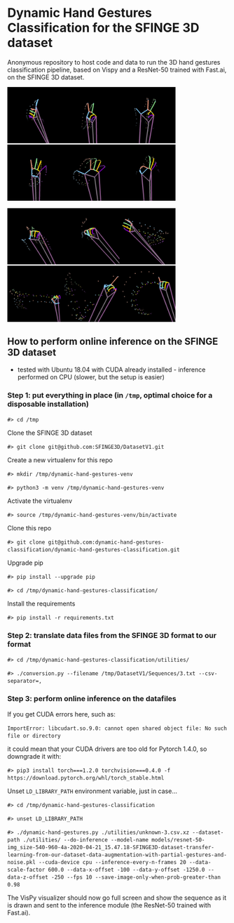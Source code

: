 # Dynamic Hand Gestures Classification for the SFINGE 3D dataset

Anonymous repository to host code and data to run the 3D hand gestures classification pipeline, based on Vispy and a ResNet-50 trained with Fast.ai, on the SFINGE 3D dataset.


<img src="https://raw.githubusercontent.com/dynamic-hand-gestures-classification/dynamic-hand-gestures-classification/master/pics/sfinge3D-dataset/one.png" width="128"><img src="https://raw.githubusercontent.com/dynamic-hand-gestures-classification/dynamic-hand-gestures-classification/master/pics/sfinge3D-dataset/two.png" width="128"><img src="https://raw.githubusercontent.com/dynamic-hand-gestures-classification/dynamic-hand-gestures-classification/master/pics/sfinge3D-dataset/three.png" width="128"><img src="https://raw.githubusercontent.com/dynamic-hand-gestures-classification/dynamic-hand-gestures-classification/master/pics/sfinge3D-dataset/four.png" width="128"><img src="https://raw.githubusercontent.com/dynamic-hand-gestures-classification/dynamic-hand-gestures-classification/master/pics/sfinge3D-dataset/expand.png" width="128"><img src="https://raw.githubusercontent.com/dynamic-hand-gestures-classification/dynamic-hand-gestures-classification/master/pics/sfinge3D-dataset/ok.png" width="128">

<img src="https://raw.githubusercontent.com/dynamic-hand-gestures-classification/dynamic-hand-gestures-classification/master/pics/sfinge3D-dataset/grab.png" width="128"><img src="https://raw.githubusercontent.com/dynamic-hand-gestures-classification/dynamic-hand-gestures-classification/master/pics/sfinge3D-dataset/pinch.png" width="128"><img src="https://raw.githubusercontent.com/dynamic-hand-gestures-classification/dynamic-hand-gestures-classification/master/pics/sfinge3D-dataset/swipe-left.png" width="128"><img src="https://raw.githubusercontent.com/dynamic-hand-gestures-classification/dynamic-hand-gestures-classification/master/pics/sfinge3D-dataset/swipe-right.png" width="128"><img src="https://raw.githubusercontent.com/dynamic-hand-gestures-classification/dynamic-hand-gestures-classification/master/pics/sfinge3D-dataset/swipe-V.png" width="128"><img src="https://raw.githubusercontent.com/dynamic-hand-gestures-classification/dynamic-hand-gestures-classification/master/pics/sfinge3D-dataset/swipe-O.png" width="128">

[//]: # (<img src="https://raw.githubusercontent.com/dynamic-hand-gestures-classification/dynamic-hand-gestures-classification/master/pics/sfinge3D-dataset/tap.png" width="128">)


## How to perform online inference on the SFINGE 3D dataset

- tested with Ubuntu 18.04 with CUDA already installed - inference performed on CPU (slower, but the setup is easier)

### Step 1: put everything in place (in `/tmp`, optimal choice for a disposable installation)

`#> cd /tmp`

Clone the SFINGE 3D dataset

`#> git clone git@github.com:SFINGE3D/DatasetV1.git`

Create a new virtualenv for this repo

`#> mkdir /tmp/dynamic-hand-gestures-venv`

`#> python3 -m venv /tmp/dynamic-hand-gestures-venv`

Activate the virtualenv

`#> source /tmp/dynamic-hand-gestures-venv/bin/activate`

Clone this repo

`#> git clone git@github.com:dynamic-hand-gestures-classification/dynamic-hand-gestures-classification.git`

Upgrade pip

`#> pip install --upgrade pip`

`#> cd /tmp/dynamic-hand-gestures-classification/`

Install the requirements

`#> pip install -r requirements.txt`


### Step 2: translate data files from the SFINGE 3D format to our format

`#> cd /tmp/dynamic-hand-gestures-classification/utilities/`

`#> ./conversion.py --filename /tmp/DatasetV1/Sequences/3.txt --csv-separator=,`


### Step 3: perform online inference on the datafiles

If you get CUDA errors here, such as:

`ImportError: libcudart.so.9.0: cannot open shared object file: No such file or directory`

it could mean that your CUDA drivers are too old for Pytorch 1.4.0, so downgrade it with:

`#> pip3 install torch===1.2.0 torchvision===0.4.0 -f https://download.pytorch.org/whl/torch_stable.html`

Unset `LD_LIBRARY_PATH` environment variable, just in case...

`#> cd /tmp/dynamic-hand-gestures-classification`

`#> unset LD_LIBRARY_PATH`

`#> ./dynamic-hand-gestures.py ./utilities/unknown-3.csv.xz --dataset-path ./utilities/ --do-inference --model-name models/resnet-50-img_size-540-960-4a-2020-04-21_15.47.18-SFINGE3D-dataset-transfer-learning-from-our-dataset-data-augmentation-with-partial-gestures-and-noise.pkl --cuda-device cpu --inference-every-n-frames 20 --data-scale-factor 600.0 --data-x-offset -100 --data-y-offset -1250.0 --data-z-offset -250 --fps 10 --save-image-only-when-prob-greater-than 0.98`

The VisPy visualizer should now go full screen and show the sequence as it is drawn and sent to the inference module (the ResNet-50 trained with Fast.ai).
